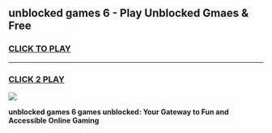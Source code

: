 
## unblocked games 6 - Play Unblocked Gmaes & Free
<h3>
<a href="https://premium.freeplayer.one?title=unblocked_games_6&ref=20F">CLICK TO PLAY</a></h3>
<hr>

<h3>
<a href="https://premium.freeplayer.one?title=unblocked_games_6&ref=20F">CLICK 2 PLAY</a>
  
</h3>

<a href="https://premium.freeplayer.one?title=unblocked_games_6&ref=20F/"><img src="https://clearcache.store/games.png"></a>


**unblocked games 6 games unblocked: Your Gateway to Fun and Accessible Online Gaming**
